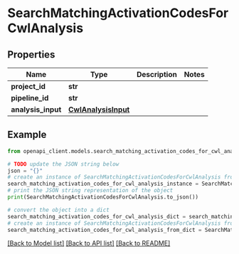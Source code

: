 # SearchMatchingActivationCodesForCwlAnalysis


## Properties

Name | Type | Description | Notes
------------ | ------------- | ------------- | -------------
**project_id** | **str** |  | 
**pipeline_id** | **str** |  | 
**analysis_input** | [**CwlAnalysisInput**](CwlAnalysisInput.md) |  | 

## Example

```python
from openapi_client.models.search_matching_activation_codes_for_cwl_analysis import SearchMatchingActivationCodesForCwlAnalysis

# TODO update the JSON string below
json = "{}"
# create an instance of SearchMatchingActivationCodesForCwlAnalysis from a JSON string
search_matching_activation_codes_for_cwl_analysis_instance = SearchMatchingActivationCodesForCwlAnalysis.from_json(json)
# print the JSON string representation of the object
print(SearchMatchingActivationCodesForCwlAnalysis.to_json())

# convert the object into a dict
search_matching_activation_codes_for_cwl_analysis_dict = search_matching_activation_codes_for_cwl_analysis_instance.to_dict()
# create an instance of SearchMatchingActivationCodesForCwlAnalysis from a dict
search_matching_activation_codes_for_cwl_analysis_from_dict = SearchMatchingActivationCodesForCwlAnalysis.from_dict(search_matching_activation_codes_for_cwl_analysis_dict)
```
[[Back to Model list]](../README.md#documentation-for-models) [[Back to API list]](../README.md#documentation-for-api-endpoints) [[Back to README]](../README.md)


